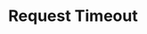 ---
layout: error-page
title: Request Timeout
error-code: 408
error-message: server would like to shut down this unused connection
sitemap: false
permalink: /408.html
---